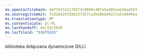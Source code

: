 ```yaml
---
ms.openlocfilehash: 44f7437a2178273c9b09c487a5adb5eab16ad563
ms.sourcegitcommit: f1d16425528e237257ca3b58eb49217a514849ea
ms.translationtype: MT
ms.contentlocale: pl-PL
ms.lasthandoff: 04/24/2019
ms.locfileid: "63879103"
---
```

biblioteka dołączana dynamicznie (DLL)